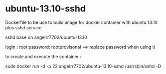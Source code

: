 ubuntu-13.10-sshd
=================

Dockerfile to be use to build image for docker container with ubuntu 13.10 plus sshd service

sshd base on angelrr7702/ubuntu-13.10

login : root password: rootprovisonal ==> replace password when using it

to create and execute the container :

sudo docker run -d -p 22 angelrr7702/ubuntu-13.10-sshd /usr/sbin/sshd -D
